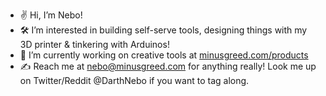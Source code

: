 - ✌  Hi, I’m Nebo! 
- 🛠 I’m interested in building self-serve tools, designing things with my 3D printer & tinkering with Arduinos!
- 🧪 I’m currently working on creative tools at [minusgreed.com/products](minusgreed.com/products)
- ✍  Reach me at nebo@minusgreed.com for anything really! Look me up on Twitter/Reddit @DarthNebo if you want to tag along.


